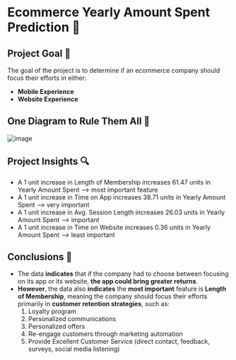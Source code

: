 # Ecommerce Yearly Amount Spent Prediction 🤑
## Project Goal 🎯
The goal of the project is to determine if an ecommerce company should focus their efforts in either:
* __Mobile Experience__
* __Website Experience__

## One Diagram to Rule Them All 💍
![image](https://user-images.githubusercontent.com/18537100/153953029-e50726d4-608c-4dcc-ba6d-e034740aee8c.png)


## Project Insights 🔍
* A 1 unit increase in Length of Membership increases 61.47 units in Yearly Amount Spent --> most important feature
* A 1 unit increase in Time on App increases 38.71 units in Yearly Amount Spent --> very important
* A 1 unit increase in Avg. Session Length increases 26.03 units in Yearly Amount Spent --> important
* A 1 unit increase in Time on Website increases 0.36 units in Yearly Amount Spent --> least important

## Conclusions 💯
* The data __indicates__ that if the company had to choose between focusing on its app or its website, __the app could bring greater returns__.
* __However__, the data also __indicates__ the __most important__ feature is __Length of Membership__,
meaning the company should focus their efforts primarily in __customer retention strategies__, such as:
  1) Loyalty program
  2) Personalized communications
  3) Personalized offers
  4) Re-engage customers through marketing automation
  5) Provide Excellent Customer Service (direct contact, feedback, surveys, social media listening) 
